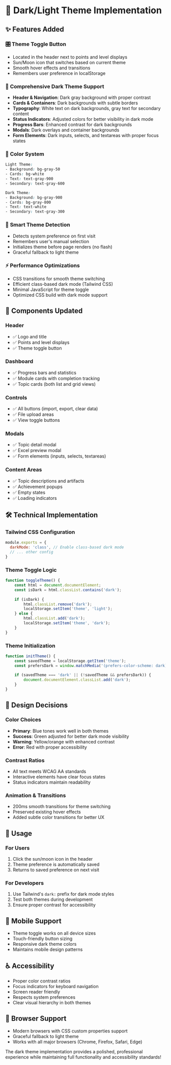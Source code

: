 # 🌙 Dark/Light Theme Implementation

## ✨ Features Added

### 🎛️ **Theme Toggle Button**
- Located in the header next to points and level displays
- Sun/Moon icon that switches based on current theme
- Smooth hover effects and transitions
- Remembers user preference in localStorage

### 🎨 **Comprehensive Dark Theme Support**
- **Header & Navigation**: Dark gray background with proper contrast
- **Cards & Containers**: Dark backgrounds with subtle borders
- **Typography**: White text on dark backgrounds, gray text for secondary content
- **Status Indicators**: Adjusted colors for better visibility in dark mode
- **Progress Bars**: Enhanced contrast for dark backgrounds
- **Modals**: Dark overlays and container backgrounds
- **Form Elements**: Dark inputs, selects, and textareas with proper focus states

### 🌈 **Color System**
```css
Light Theme:
- Background: bg-gray-50
- Cards: bg-white
- Text: text-gray-900
- Secondary: text-gray-600

Dark Theme:
- Background: bg-gray-900
- Cards: bg-gray-800
- Text: text-white
- Secondary: text-gray-300
```

### 🔄 **Smart Theme Detection**
- Detects system preference on first visit
- Remembers user's manual selection
- Initializes theme before page renders (no flash)
- Graceful fallback to light theme

### ⚡ **Performance Optimizations**
- CSS transitions for smooth theme switching
- Efficient class-based dark mode (Tailwind CSS)
- Minimal JavaScript for theme toggle
- Optimized CSS build with dark mode support

## 🎯 **Components Updated**

### Header
- ✅ Logo and title
- ✅ Points and level displays
- ✅ Theme toggle button

### Dashboard
- ✅ Progress bars and statistics
- ✅ Module cards with completion tracking
- ✅ Topic cards (both list and grid views)

### Controls
- ✅ All buttons (import, export, clear data)
- ✅ File upload areas
- ✅ View toggle buttons

### Modals
- ✅ Topic detail modal
- ✅ Excel preview modal
- ✅ Form elements (inputs, selects, textareas)

### Content Areas
- ✅ Topic descriptions and artifacts
- ✅ Achievement popups
- ✅ Empty states
- ✅ Loading indicators

## 🛠️ **Technical Implementation**

### Tailwind CSS Configuration
```javascript
module.exports = {
  darkMode: 'class', // Enable class-based dark mode
  // ... other config
}
```

### Theme Toggle Logic
```javascript
function toggleTheme() {
    const html = document.documentElement;
    const isDark = html.classList.contains('dark');
    
    if (isDark) {
        html.classList.remove('dark');
        localStorage.setItem('theme', 'light');
    } else {
        html.classList.add('dark');
        localStorage.setItem('theme', 'dark');
    }
}
```

### Theme Initialization
```javascript
function initTheme() {
    const savedTheme = localStorage.getItem('theme');
    const prefersDark = window.matchMedia('(prefers-color-scheme: dark)').matches;
    
    if (savedTheme === 'dark' || (!savedTheme && prefersDark)) {
        document.documentElement.classList.add('dark');
    }
}
```

## 🎨 **Design Decisions**

### **Color Choices**
- **Primary**: Blue tones work well in both themes
- **Success**: Green adjusted for better dark mode visibility
- **Warning**: Yellow/orange with enhanced contrast
- **Error**: Red with proper accessibility

### **Contrast Ratios**
- All text meets WCAG AA standards
- Interactive elements have clear focus states
- Status indicators maintain readability

### **Animation & Transitions**
- 200ms smooth transitions for theme switching
- Preserved existing hover effects
- Added subtle color transitions for better UX

## 🚀 **Usage**

### **For Users**
1. Click the sun/moon icon in the header
2. Theme preference is automatically saved
3. Returns to saved preference on next visit

### **For Developers**
1. Use Tailwind's `dark:` prefix for dark mode styles
2. Test both themes during development
3. Ensure proper contrast for accessibility

## 📱 **Mobile Support**
- Theme toggle works on all device sizes
- Touch-friendly button sizing
- Responsive dark theme colors
- Maintains mobile design patterns

## ♿ **Accessibility**
- Proper color contrast ratios
- Focus indicators for keyboard navigation
- Screen reader friendly
- Respects system preferences
- Clear visual hierarchy in both themes

## 🔧 **Browser Support**
- Modern browsers with CSS custom properties support
- Graceful fallback to light theme
- Works with all major browsers (Chrome, Firefox, Safari, Edge)

The dark theme implementation provides a polished, professional experience while maintaining full functionality and accessibility standards!
